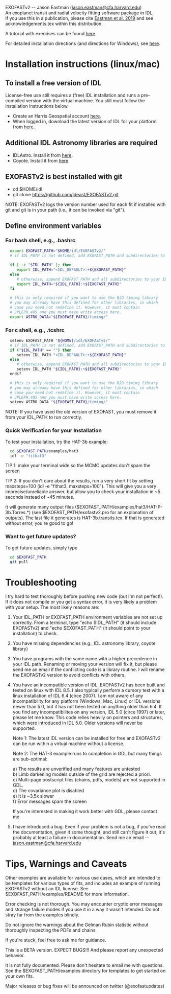 EXOFASTv2 -- Jason Eastman (jason.eastman@cfa.harvard.edu) \
An exoplanet transit and radial velocity fitting software package in IDL.\
If you use this in a publication, please cite [Eastman et al. 2019](https://arxiv.org/abs/1907.09480) and see acknowledgements.tex within this distribution.

A tutorial with exercises can be found [here](https://docs.google.com/document/d/1H-HMe1No5B4JE93V9kSEW91uSIQcG2eUVScf037biZw/edit).

For detailed installation directions (and directions for Windows), see [here](https://docs.google.com/document/d/1kcm7_mgfoCdDx6lUeqUJdDkpxtejyTNQf3sIveq3lkk/edit).

# Installation instructions (linux/mac)


## To install a free version of IDL
License-free use still requires a (free) IDL installation and runs a
pre-compiled version with the virtual machine. You still must follow
the installation instructions below.

   - Create an Harris Geospatial account [here](https://www.harrisgeospatial.com/Company/Create-Account).
   - When logged in, download the latest version of IDL for your platform from [here](http://www.harrisgeospatial.com/MyAccount/Downloads.aspx).
   
## Additional IDL Astronomy libraries are required
- IDLAstro. Install it from [here](https://github.com/wlandsman/IDLAstro).
- Coyote.  Install it from [here](https://github.com/idl-coyote/coyote).
## EXOFASTv2 is best installed with git

- cd $HOME/idl
- git clone https://github.com/jdeast/EXOFASTv2.git
  
NOTE: EXOFASTv2 logs the version number used for each fit if installed
with git and git is in your path (i.e., it can be invoked via "git").
## Define environment variables

### For bash shell, e.g., .bashrc
```bash
  export EXOFAST_PATH="$HOME/idl/EXOFASTv2/"
  # if IDL_PATH is not defined, add EXOFAST_PATH and subdirectories to the default IDL path

  if [ -z "$IDL_PATH" ]; then 
     export IDL_PATH="<IDL_DEFAULT>:+${EXOFAST_PATH}"
  else 
     # otherwise, append EXOFAST_PATH and all subdirectories to your IDL_PATH
     export IDL_PATH="${IDL_PATH}:+${EXOFAST_PATH}"
  fi

  # this is only required if you want to use the BJD timing library
  # you may already have this defined for other libraries, in which
  # case you need not redefine it. However, it must contain
  # JPLEPH.405 and you must have write access here.
  export ASTRO_DATA="${EXOFAST_PATH}/timing/" 
```
### For c shell, e.g., .tcshrc
```bash
  setenv EXOFAST_PATH "${HOME}/idl/EXOFASTv2/"
  # if IDL_PATH is not defined, add EXOFAST_PATH and subdirectories to the default IDL path
  if ("$IDL_PATH" == "") then 
     setenv IDL_PATH "<IDL_DEFAULT>:+${EXOFAST_PATH}"
  else
     # otherwise, append EXOFAST_PATH and all subdirectories to your IDL_PATH
     setenv IDL_PATH "${IDL_PATH}:+${EXOFAST_PATH}"
  endif

  # this is only required if you want to use the BJD timing library
  # you may already have this defined for other libraries, in which
  # case you need not redefine it. However, it must contain
  # JPLEPH.405 and you must have write access here.
  setenv ASTRO_DATA "${EXOFAST_PATH}/timing/" 
```
NOTE: If you have used the old version of EXOFAST, you must remove it
from your IDL_PATH to run correctly.
### Quick Verification for your Installation
To test your installation, try the HAT-3b example:
```bash
  cd $EXOFAST_PATH/examples/hat3
  idl -e "fithat3"
```
TIP 1: make your terminal wide so the MCMC updates don't spam the screen

TIP 2: If you don't care about the results, run a very short fit by
setting maxsteps=100 (idl -e "fithat3, maxsteps=100"). This will give
you a very imprecise/unreliable answer, but allow you to check your
installation in ~5 seconds instead of ~45 minutes.

It will generate many output files
($EXOFAST_PATH/examples/hat3/HAT-P-3b.Torres.*) (see
$EXOFAST_PATH/exofastv2.pro for an explanation of outputs). The last
file it generates is HAT-3b.transits.tex. If that is generated
without error, you're good to go!
### Want to get future updates?

To get future updates, simply type
```bash
  cd $EXOFAST_PATH
  git pull
```

# Troubleshooting 

I try hard to test thoroughly before pushing new code (but I'm not
perfect!). If it does not compile or you get a syntax error, it is
very likely a problem with your setup. The most likely reasons are:

1) Your IDL_PATH or EXOFAST_PATH environment variables are not set up
correctly. From a terminal, type "echo $IDL_PATH" (it should include
EXOFASTv2) and "echo $EXOFAST_PATH" (it should point to your
installation) to check.

2) You have missing dependencies (e.g., IDL astronomy library, coyote
library)

3) You have programs with the same name with a higher precedence in
your IDL path. Renaming or moving your version will fix it, but please
send me an email if the conflicting code is a library routine. I will
rename the EXOFASTv2 version to avoid conflicts with others.

4) You have an incompatible version of IDL. EXOFASTv2 has been built
and tested on linux with IDL 8.5. I also typically perform a cursory
test with a linux installation of IDL 6.4 (circe 2007). I am not aware
of any incompatibility for any platform (Windows, Mac, Linux) or IDL
versions newer than 5.0, but it has not been tested on anything older
than 6.4. If you find any incompatibilites on any version, IDL 5.0
(circe 1997) or later, please let me know. This code relies heavily on
pointers and structures, which were introduced in IDL 5.0. Older
versions will never be supported.

   Note 1: The latest IDL version can be installed for free and EXOFASTv2
   can be run within a virtual machine without a license.
   
   Note 2: The HAT-3 example runs to completion in GDL but many things are
   sub-optimal:
   
      a) The results are unverified and many features are untested\
      b) Limb darkening models outside of the grid are rejected a priori.\
      c) Multi-page postscript files (chains, pdfs, models) are not supported in GDL.\
      d) The covariance plot is disabled\
      e) It is ~3.5x slower\
      f) Error messages spam the screen

      If you're interested in making it work better with GDL, please contact
      me.

5) I have introduced a bug. Even if your problem is not a bug, if
you've read the documentation, given it some thought, and still can't
figure it out, it's probably at least a failure in documentation. Send
me an email -- jason.eastman@cfa.harvard.edu

# Tips, Warnings and Caveats #

Other examples are available for various use cases, which are intended
to be templates for various types of fits, and includes an example of
running EXOFASTv2 without an IDL license. See
$EXOFAST_PATH/examples/README for more information.

Error checking is not thorough. You may encounter cryptic error
messages and strange failure modes if you use it in a way it wasn't
intended. Do not stray far from the examples blindly. 

Do not ignore the warnings about the Gelman Rubin statistic without
thoroughly inspecting the PDFs and chains.

If you're stuck, feel free to ask me for guidance.

This is a BETA version. EXPECT BUGS!!! And please report any
unexpected behavior.

It is not fully documented. Please don't hesitate to email me with
questions. See the $EXOFAST_PATH/examples directory for templates to
get started on your own fits.

Major releases or bug fixes will be announced on twitter
(@exofastupdates)


